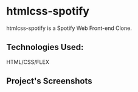 # htmlcss-spotify

 htmlcss-spotify is a Spotify Web Front-end Clone.
 
 ## Technologies Used:
 
 HTML/CSS/FLEX
 
 ## Project's Screenshots
